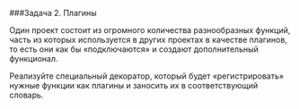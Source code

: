 ###Задача 2. Плагины

Один проект состоит из огромного количества разнообразных функций, часть из которых используется в других проектах в качестве плагинов, то есть они как бы «подключаются» и создают дополнительный функционал.

Реализуйте специальный декоратор, который будет «регистрировать» нужные функции как плагины и заносить их в соответствующий словарь. 